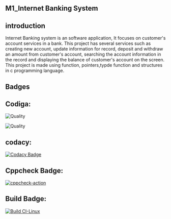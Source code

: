 ## M1_Internet Banking System

## introduction 
Internet Banking system is an software application, It focuses on customer's account services in a bank. This project has several services such as creating new account, update information for record, deposit and withdraw an amount from customer's account, searching the account information in the record and displaying the balance of customer's account on the screen. This project is made using function, pointers,typde function and structures in c programming language.

## Badges

## Codiga:

![Quality](https://api.codiga.io/project/32417/score/svg)

![Quality](https://api.codiga.io/project/32417/status/svg)

## codacy:

[![Codacy Badge](https://app.codacy.com/project/badge/Grade/ffb7b6ff4f9241d899cc7ef9447df618)](https://www.codacy.com/gh/akkivanguu/p3---Copy/dashboard?utm_source=github.com&amp;utm_medium=referral&amp;utm_content=akkivanguu/p3---Copy&amp;utm_campaign=Badge_Grade)
## Cppcheck Badge:

[![cppcheck-action](https://github.com/akkivanguu/p3---Copy/actions/workflows/c-cppcheck.yml/badge.svg)](https://github.com/akkivanguu/p3---Copy/actions/workflows/c-cppcheck.yml)

## Build Badge:

[![Build CI-Linux](https://github.com/akkivanguu/p3---Copy/actions/workflows/build1.yml/badge.svg)](https://github.com/akkivanguu/p3---Copy/actions/workflows/build1.yml)
